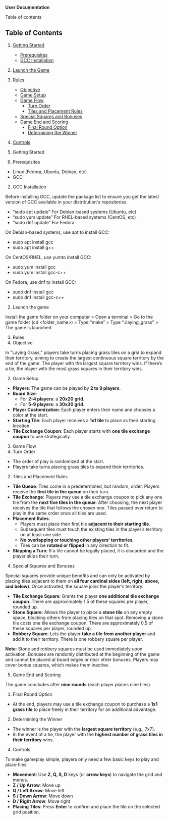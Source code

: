 **User
Documentation**

<a name="_page1_x72.00_y72.00"></a>Table of contents

## Table of Contents
1. [Getting Started](#getting-started)
   - [Prerequisites](#prerequisites)
   - [GCC Installation](#gcc-installation)
2. [Launch the Game](#launch-the-game)
3. [Rules](#rules)
   - [Objective](#objective)
   - [Game Setup](#game-setup)
   - [Game Flow](#game-flow)
      - [Turn Order](#turn-order)
      - [Tiles and Placement Rules](#tiles-and-placement-rules)
   - [Special Squares and Bonuses](#special-squares-and-bonuses)
   - [Game End and Scoring](#game-end-and-scoring)
      - [Final Round Option](#final-round-option)
      - [Determining the Winner](#determining-the-winner)
4. [Controls](#controls)


1. Getting<a name="_page2_x72.00_y333.83"></a> Started
2. Prerequisites
- <a name="_page2_x72.00_y393.54"></a>Linux (Fedora, Ubuntu, Debian, etc)
- GCC
2. GCC<a name="_page2_x72.00_y490.24"></a> Installation

Before installing GCC, update the package list to ensure you get the latest version of GCC available in your distribution's repositories.

- “sudo apt update” For Debian-based systems (Ubuntu, etc)
- “sudo yum update” For RHEL-based systems (CentOS, etc)
- “sudo dnf update” For Fedora

On Debian-based systems, use apt to install GCC:

- sudo apt install gcc
- sudo apt install g++

On CentOS/RHEL, use yumto install GCC:

- sudo yum install gcc
- sudo yum install gcc-c++

On Fedora, use dnf to install GCC:

- sudo dnf install gcc
- sudo dnf install gcc-c++
2. Launch<a name="_page3_x72.00_y263.24"></a> the game

Install the game folder on your computer > Open a terminal > Go to the game folder (cd <folder\_name>) > Type “make” > Type “./laying\_grass” > The game is launched

3. Rules
1. <a name="_page3_x72.00_y381.13"></a>Objective

<a name="_page3_x72.00_y426.29"></a>In "Laying Grass," players take turns placing grass tiles on a grid to expand their territory, aiming to create the largest continuous square territory by the end of the game. The player with the largest square territory wins. If there’s a tie, the player with the most grass squares in their territory wins.

2. Game<a name="_page3_x72.00_y536.98"></a> Setup
- **Players**: The game can be played by **2 to 9 players**.
- **Board Size**:
  - For **2-4 players**: a **20x20 grid**.
  - For **5-9 players**: a **30x30 grid**.
- **Player Customization**: Each player enters their name and chooses a color at the start.
- **Starting Tile**: Each player receives a **1x1 tile** to place as their starting location.
- **Tile Exchange Coupon**: Each player starts with **one tile exchange coupon** to use strategically.
3. Game<a name="_page4_x72.00_y72.00"></a> Flow
1. Turn<a name="_page4_x72.00_y94.51"></a> Order
- The order of play is randomized at the start.
- Players take turns placing grass tiles to expand their territories.
2. Tiles<a name="_page4_x72.00_y173.47"></a> and Placement Rules
- **Tile Queue**: Tiles come in a predetermined, but random, order. Players receive the **first tile in the queue** on their turn.
- **Tile Exchange**: Players may use a tile exchange coupon to pick any one tile from the **next five tiles in the queue**. After choosing, the next player receives the tile that follows the chosen one. Tiles passed over return to play in the same order once all tiles are used.
- **Placement Rules**:
  - Players must place their first tile **adjacent to their starting tile**.
  - Subsequent tiles must touch the existing tiles in the player’s territory on at least one side.
  - **No overlapping or touching other players' territories**.
  - Tiles can be **rotated or flipped** in any direction to fit.
- **Skipping a Turn**: If a tile cannot be legally placed, it is discarded and the player skips their turn.
4. Special<a name="_page4_x72.00_y418.99"></a> Squares and Bonuses

Special squares provide unique benefits and can only be activated by placing tiles adjacent to them on **all four cardinal sides (left, right, above, and below)**. Once activated, the square joins the player's territory.

- **Tile Exchange Square**: Grants the player **one additional tile exchange coupon**. There are approximately 1.5 of these squares per player, rounded up.
- **Stone Square**: Allows the player to place a **stone tile** on any empty space, blocking others from placing tiles on that spot. Removing a stone tile costs one tile exchange coupon. There are approximately 0.5 of these squares per player, rounded up.
- **Robbery Square**: Lets the player **take a tile from another player** and add it to their territory. There is one robbery square per player.

**Note**: Stone and robbery squares must be used immediately upon activation. Bonuses are randomly distributed at the beginning of the game and cannot be placed at board edges or near other bonuses. Players may cover bonus squares, which makes them inactive.

5. Game<a name="_page5_x72.00_y72.00"></a> End and Scoring

The game concludes after **nine rounds** (each player places nine tiles).

1. Final<a name="_page5_x72.00_y129.06"></a> Round Option
- At the end, players may use a tile exchange coupon to purchase a **1x1 grass tile** to place freely in their territory for an additional advantage.
2. Determining<a name="_page5_x72.00_y200.02"></a> the Winner
- The winner is the player with the **largest square territory** (e.g., 7x7).
- In the event of a tie, the player with the **highest number of grass tiles in their territory** wins.
4. Controls

<a name="_page5_x72.00_y300.07"></a>To make gameplay simple, players only need a few basic keys to play and place tiles:

- **Movement**: Use **Z, Q, S, D** keys (or **arrow keys**) to navigate the grid and menus.
- **Z / Up Arrow**: Move up
- **Q / Left Arrow**: Move left
- **S / Down Arrow**: Move down
- **D / Right Arrow**: Move right
- **Placing Tiles**: Press **Enter** to confirm and place the tile on the selected grid position.

